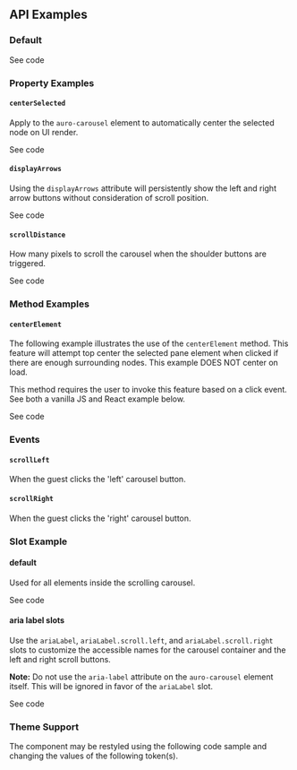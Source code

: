 <!-- AURO-GENERATED-CONTENT:START (FILE:src=./../docs/api.md) -->
<!-- AURO-GENERATED-CONTENT:END -->

## API Examples

### Default

  <div class="exampleWrapper">
    <!-- AURO-GENERATED-CONTENT:START (FILE:src=./../apiExamples/default.html) -->
    <!-- AURO-GENERATED-CONTENT:END -->
  </div>

<auro-accordion alignRight>
  <span slot="trigger">See code</span>

<!-- AURO-GENERATED-CONTENT:START (CODE:src=./../apiExamples/default.html) -->
<!-- AURO-GENERATED-CONTENT:END -->

</auro-accordion>

### Property Examples

#### `centerSelected`

Apply to the `auro-carousel` element to automatically center the selected node on UI render.

<div class="exampleWrapper">
  <!-- AURO-GENERATED-CONTENT:START (FILE:src=./../apiExamples/centerSelected.html) -->
  <!-- AURO-GENERATED-CONTENT:END -->
</div>
<auro-accordion alignRight>
  <span slot="trigger">See code</span>

<!-- AURO-GENERATED-CONTENT:START (CODE:src=./../apiExamples/centerSelected.html) -->
<!-- AURO-GENERATED-CONTENT:END -->

</auro-accordion>

#### `displayArrows`

Using the `displayArrows` attribute will persistently show the left and right arrow buttons without consideration of scroll position.

<div class="exampleWrapper">
  <!-- AURO-GENERATED-CONTENT:START (FILE:src=./../apiExamples/displayArrows.html) -->
  <!-- AURO-GENERATED-CONTENT:END -->
</div>
<auro-accordion alignRight>
  <span slot="trigger">See code</span>

<!-- AURO-GENERATED-CONTENT:START (CODE:src=./../apiExamples/displayArrows.html) -->
<!-- AURO-GENERATED-CONTENT:END -->

</auro-accordion>

#### `scrollDistance`

How many pixels to scroll the carousel when the shoulder buttons are triggered.

<div class="exampleWrapper">
  <!-- AURO-GENERATED-CONTENT:START (FILE:src=./../apiExamples/scrollDistance.html) -->
  <!-- AURO-GENERATED-CONTENT:END -->
</div>
<auro-accordion alignRight>
  <span slot="trigger">See code</span>

<!-- AURO-GENERATED-CONTENT:START (CODE:src=./../apiExamples/scrollDistance.html) -->
<!-- AURO-GENERATED-CONTENT:END -->

</auro-accordion>

### Method Examples

#### `centerElement`

The following example illustrates the use of the `centerElement` method. This feature will attempt top center the selected pane element when clicked if there are enough surrounding nodes. This example DOES NOT center on load.

This method requires the user to invoke this feature based on a click event. See both a vanilla JS and React example below.

<div class="exampleWrapper">
  <!-- AURO-GENERATED-CONTENT:START (FILE:src=./../apiExamples/centerElement.html) -->
  <!-- AURO-GENERATED-CONTENT:END -->
</div>
<auro-accordion alignRight>
  <span slot="trigger">See code</span>

<!-- AURO-GENERATED-CONTENT:START (CODE:src=./../apiExamples/centerElement.html) -->
<!-- AURO-GENERATED-CONTENT:END -->

<!-- AURO-GENERATED-CONTENT:START (CODE:src=./../apiExamples/centerElement.js) -->
<!-- AURO-GENERATED-CONTENT:END -->

<!-- AURO-GENERATED-CONTENT:START (CODE:src=./../apiExamples/centerElementReact.js) -->
<!-- AURO-GENERATED-CONTENT:END -->

</auro-accordion>

### Events

#### `scrollLeft`

When the guest clicks the 'left' carousel button.

#### `scrollRight`

When the guest clicks the 'right' carousel button.

</auro-accordion>

### Slot Example

#### default

Used for all elements inside the scrolling carousel.

<div class="exampleWrapper">
  <!-- AURO-GENERATED-CONTENT:START (FILE:src=./../apiExamples/basic.html) -->
  <!-- AURO-GENERATED-CONTENT:END -->
</div>

<auro-accordion alignRight>
  <span slot="trigger">See code</span>

<!-- AURO-GENERATED-CONTENT:START (CODE:src=./../apiExamples/basic.html) -->
<!-- AURO-GENERATED-CONTENT:END -->

</auro-accordion>

#### aria label slots

Use the `ariaLabel`, `ariaLabel.scroll.left`, and `ariaLabel.scroll.right` slots to customize the accessible names for the carousel container and the left and right scroll buttons.

**Note:** Do not use the `aria-label` attribute on the `auro-carousel` element itself. This will be ignored in favor of the `ariaLabel` slot.

<div class="exampleWrapper">
  <!-- AURO-GENERATED-CONTENT:START (FILE:src=./../apiExamples/ariaLabelSlots.html) -->
  <!-- AURO-GENERATED-CONTENT:END -->
</div>

<auro-accordion alignRight>
  <span slot="trigger">See code</span>

<!-- AURO-GENERATED-CONTENT:START (CODE:src=./../apiExamples/ariaLabelSlots.html) -->
<!-- AURO-GENERATED-CONTENT:END -->

</auro-accordion>

### Theme Support

The component may be restyled using the following code sample and changing the values of the following token(s).

<!-- AURO-GENERATED-CONTENT:START (CODE:src=./../src/styles/tokens.scss) -->
<!-- AURO-GENERATED-CONTENT:END -->
